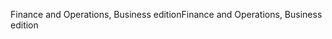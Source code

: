 <span data-ttu-id="bd5ce-101">Finance and Operations, Business edition</span><span class="sxs-lookup"><span data-stu-id="bd5ce-101">Finance and Operations, Business edition</span></span>
